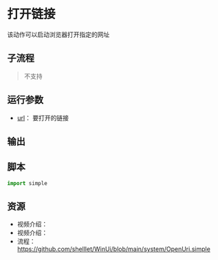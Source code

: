 # 打开链接 
该动作可以启动浏览器打开指定的网址



## 子流程

> 不支持

## 运行参数

* [url](../../types/Url.md)： 要打开的链接

## 输出


## 脚本

```python
import simple

```


## 资源

* 视频介绍：
* 视频介绍：
* 流程：https://github.com/shelllet/WinUi/blob/main/system/OpenUri.simple